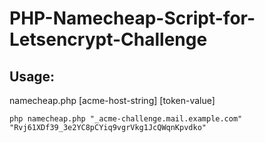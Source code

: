 # PHP-Namecheap-Script-for-Letsencrypt-Challenge

Usage:
------
namecheap.php [acme-host-string] [token-value]
```
php namecheap.php "_acme-challenge.mail.example.com" "Rvj61XDf39_3e2YC8pCYiq9vgrVkg1JcQWqnKpvdko"
```
